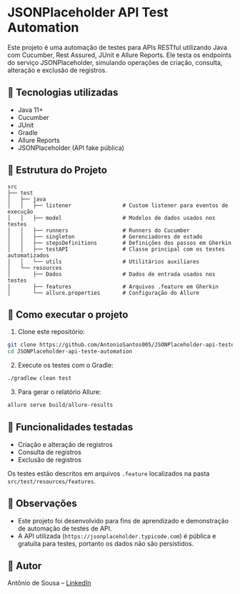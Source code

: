 # JSONPlaceholder API Test Automation

Este projeto é uma automação de testes para APIs RESTful utilizando Java com Cucumber, Rest Assured, JUnit e Allure Reports. Ele testa os endpoints do serviço JSONPlaceholder, simulando operações de criação, consulta, alteração e exclusão de registros.

## 🔧 Tecnologias utilizadas

- Java 11+
- Cucumber
- JUnit
- Gradle
- Allure Reports
- JSONPlaceholder (API fake pública)

## 📁 Estrutura do Projeto

```
src
├── test
│   ├── java
│   │   ├── listener                # Custom listener para eventos de execução
│   │   ├── model                   # Modelos de dados usados nos testes
│   │   ├── runners                 # Runners do Cucumber
│   │   ├── singleton               # Gerenciadores de estado
│   │   ├── stepsDefinitions        # Definições dos passos em Gherkin
│   │   ├── testAPI                 # Classe principal com os testes automatizados
│   │   └── utils                   # Utilitários auxiliares
│   └── resources
│       ├── Dados                   # Dados de entrada usados nos testes
│       ├── features                # Arquivos .feature em Gherkin
│       └── allure.properties       # Configuração do Allure
```

## 🚀 Como executar o projeto

1. Clone este repositório:

```bash
git clone https://github.com/AntonioSantos005/JSONPlaceholder-api-teste-automation.git
cd JSONPlaceholder-api-teste-automation
```

2. Execute os testes com o Gradle:

```bash
./gradlew clean test
```

3. Para gerar o relatório Allure:

```bash
allure serve build/allure-results
```

## 🧪 Funcionalidades testadas

- Criação e alteração de registros
- Consulta de registros
- Exclusão de registros

Os testes estão descritos em arquivos `.feature` localizados na pasta `src/test/resources/features`.

## 📝 Observações

- Este projeto foi desenvolvido para fins de aprendizado e demonstração de automação de testes de API.
- A API utilizada (`https://jsonplaceholder.typicode.com`) é pública e gratuita para testes, portanto os dados não são persistidos.

## 👤 Autor

Antônio de Sousa – [LinkedIn](https://www.linkedin.com/in/antoniosousas/)
